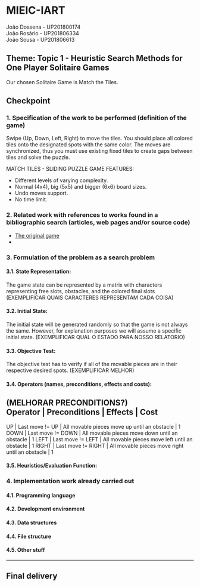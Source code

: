 # MIEIC-IART

João Dossena - UP201800174  
João Rosário - UP201806334  
João Sousa - UP201806613 

## Theme: Topic 1 - Heuristic Search Methods for One Player Solitaire Games
Our chosen Solitaire Game is Match the Tiles. 

## Checkpoint
### 1. Specification of the work to be performed (definition of the game)
Swipe (Up, Down, Left, Right) to move the tiles. You should place all colored tiles onto the designated spots with the same color. The moves are synchronized, thus you must use existing fixed tiles to create gaps between tiles and solve the puzzle.

MATCH TILES - SLIDING PUZZLE GAME FEATURES:
-  Different levels of varying complexity.
-  Normal (4x4), big (5x5) and bigger (6x6) board sizes.
-  Undo moves support.
-  No time limit.

### 2. Related work with references to works found in a bibliographic search (articles, web pages and/or source code)
-  [The original game](https://play.google.com/store/apps/details?id=net.bohush.match.tiles.color.puzzle&hl=pt_PT&gl=US)
-  []()

### 3. Formulation of the problem as a search problem
#### 3.1. State Representation:
The game state can be represented by a matrix with characters representing free slots, obstacles, and the colored final slots (EXEMPLIFICAR QUAIS CARACTERES REPRESENTAM CADA COISA)
#### 3.2. Initial State:
The initial state will be generated randomly so that the game is not always the same. However, for explanation purposes we will assume a specific initial state. (EXEMPLIFICAR QUAL O ESTADO PARA NOSSO RELATORIO)
#### 3.3. Objective Test:
The objective test has to verify if all of the movable pieces are in their respective desired spots. (EXEMPLIFICAR MELHOR)
#### 3.4. Operators (names, preconditions, effects and costs):
(MELHORAR PRECONDITIONS?)  
Operator |    Preconditions   |                     Effects                     | Cost
------
UP       | Last move != UP    | All movable pieces move up until an obstacle    | 1
DOWN     | Last move != DOWN  | All movable pieces move down until an obstacle  | 1
LEFT     | Last move != LEFT  | All movable pieces move left until an obstacle  | 1
RIGHT    | Last move != RIGHT | All movable pieces move right until an obstacle | 1
#### 3.5. Heuristics/Evaluation Function:

### 4. Implementation work already carried out 
#### 4.1. Programming language

#### 4.2. Development environment

#### 4.3. Data structures

#### 4.4. File structure

#### 4.5. Other stuff

---
## Final delivery
